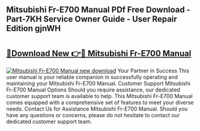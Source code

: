 ## Mitsubishi Fr-E700 Manual PDf Free Download - Part-7KH Service Owner Guide - User Repair Edition gjnWH

# <h2><a href="http://cf14373.oget.top/?id=Mitsubishi+Fr-E700+Manual">🔗Download New 👉🔴 Mitsubishi Fr-E700 Manual</a></h2>

[![Mitsubishi Fr-E700 Manual new download](https://i.imgur.com/5g1atiW.png)](http://cf14373.oget.top/?id=Mitsubishi+Fr-E700+Manual)
Your Partner in Success This user manual is your reliable companion in successfully operating and maintaining your Mitsubishi Fr-E700 Manual. Customer Support Mitsubishi Fr-E700 Manual Options Should you require assistance, our dedicated customer support team is available to help. This Mitsubishi Fr-E700 Manual comes equipped with a comprehensive set of features to meet your diverse needs. Contact Us for Assistance Mitsubishi Fr-E700 Manual. Should you have any questions or concerns, please do not hesitate to contact our dedicated customer support team.
